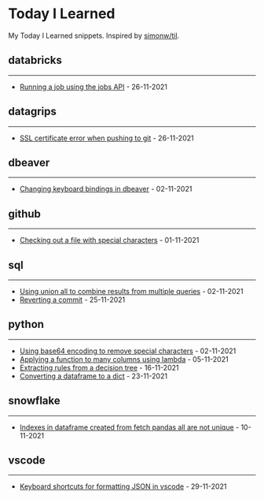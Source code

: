 # Today I Learned

My Today I Learned snippets. Inspired by [simonw/til](https://github.com/simonw/til).

## **databricks**
----
- [Running a job using the jobs API](databricks/running-job-api.md) - 26-11-2021 

## **datagrips**
----
- [SSL certificate error when pushing to git](datagrips/SSL-certificate-git.md) - 26-11-2021 

## **dbeaver**
----
- [Changing keyboard bindings in dbeaver](dbeaver/changing-keyboard-bindings.md) - 02-11-2021 

## **github**
----
- [Checking out a file with special characters](git/checking-out-file-with-special-characters.md) - 01-11-2021 

## **sql**
----
- [Using union all to combine results from multiple queries](sql/combine-multiple-queries-union-all.md) - 02-11-2021 
- [Reverting a commit](git/reverting-a-commit.md) - 25-11-2021

## **python**
----
- [Using base64 encoding to remove special characters](python/base64_encoding.md) - 02-11-2021 
- [Applying a function to many columns using lambda](python/applying-function-many-cols.md) - 05-11-2021 
- [Extracting rules from a decision tree](python/extracting-rules-from-a-decision-tree.md) - 16-11-2021
- [Converting a dataframe to a dict](python/dataframe-to-dict.md) - 23-11-2021

## **snowflake**
----
- [Indexes in dataframe created from fetch pandas all are not unique](snowflake/indexes-non-unq-fetch-pandas-all.md) - 10-11-2021

## **vscode**
----
- [Keyboard shortcuts for formatting JSON in vscode](vscode/formatting-json.md) - 29-11-2021